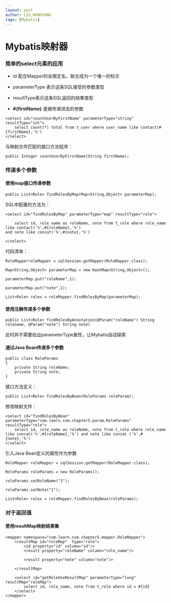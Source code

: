 ```yaml
---
layout: post
author: LIU,HONGYANG
tags: [Mybatis]
---
```






# Mybatis映射器



### 简单的select元素的应用


- id 配合Mapper的全限定名，联合成为一个唯一的标示

- parameterType 表示这条SQL接受的参数类型

- resultType表示这条SQL返回的结果类型

- **#{firstName}** 是被传递进去的参数

```{}
<select id="countUserByFirstName" parameterType="string" resultType="int">
	select count(*) total from t_user where user_name like contact(#{firstName},'%')
</select>
```

与映射文件匹配的接口方法程序：

```{}
public Integer countUserByFirstName(String firstName);
```






### 传递多个参数

#### 使用map接口传递参数

```{}
public List<Role> findRolesByMap(Map<String,Object> parameterMap);
```

SQL中配置的方法为：

```{}
<select id="findRolesByMap" parameterType="map" resultType="role">

 	select id, role_name as roleName, note from t_role where role_name like contact('%',#{roleName},'%')
and note like concat('%',#{note},'%')

</select>
```


代码清单：

```{}
RoleMapperroleMapper = sqlSession.getMapper(RoleMapper.class);

Map<String,Object> parameterMap = new HashMap<String,Object>();

parameterMap.put("roleName",1);

parameterMap.put("note",1);

List<Role> roles = roleMapper.findRolesByMap(parameterMap);
```



#### 使用注解传递多个参数

```{}
public List<Role> findRolesByAnnotation(@Param("roleName") String rolename, @Param("note") String note)
```

此时并不需要给出parameterType属性，让Mybatis自动探索

#### 通过Java Bean传递多个参数

```{}
public class RoleParams
{
	private String roleName;
	private String note;
}

```

接口方法定义：


```{}
public List<Role> findRolesByBean(RoleParams roleParam);
```

修改映射文件：

```{}
<select id="findRolesByBean" parameterType="com.learn.ssm.chapter5.param.RoleParams" resultType="role">
	select id, role_name as roleName, note from t_role where role_name like concat('%',#{roleName},'%') and note like concat ('%',#{note},'%')
</select>
```

引入Java Bean定义的属性作为参数

```{}
RoleMapper roleMapper = sqlSession.getMapper(RoleMapper.class);

RoleParams roleParams = new RoleParams();

roleParams.setRoleName("1");

roleParams.setNote("1");

List<Role> roles = roleMapper.findRolesByBean(roleParams);

```

### 对于返回值

#### 使用resultMap映射结果集

```{}
<mapper namespace="com.learn.ssm.chapter5.mapper.RoleMapper">
	<resultMap id="roleMap"	 type="role">
		<id property="id" column="id"/>
		<result property="roleName" column="role_name"/>
		
		<result property="note" column="note"/>
		
	</resultMap>
	
	<select id="getRoleUseResultMap" parameterType="long" resultMap="roleMap">
		select id, role_name, note from t_role where id = #{id}
	</select>
</mapper>
```